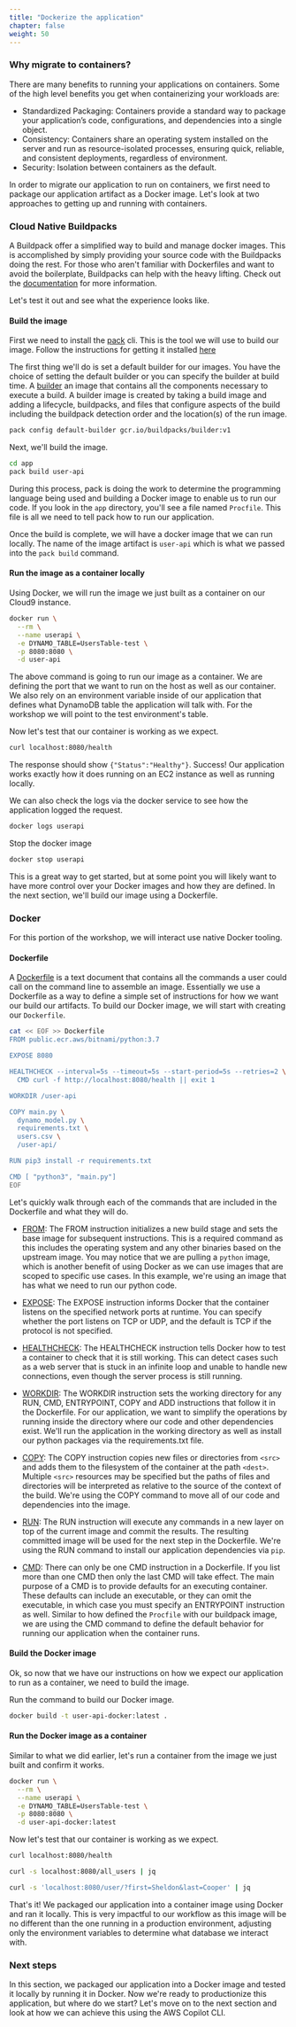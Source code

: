 ```yaml
---
title: "Dockerize the application"
chapter: false
weight: 50
---
```


### Why migrate to containers?

There are many benefits to running your applications on containers.
Some of the high level benefits you get when containerizing your workloads are:

- Standardized Packaging: Containers provide a standard way to package your application’s code, configurations, and dependencies into a single object.
- Consistency: Containers share an operating system installed on the server and run as resource-isolated processes, ensuring quick, reliable, and consistent deployments, regardless of environment.
- Security: Isolation between containers as the default.

In order to migrate our application to run on containers, we first need to package our application artifact as a Docker image.
Let's look at two approaches to getting up and running with containers.

### Cloud Native Buildpacks

A Buildpack offer a simplified way to build and manage docker images.
This is accomplished by simply providing your source code with the Buildpacks doing the rest.
For those who aren't familiar with Dockerfiles and want to avoid the boilerplate, Buildpacks can help with the heavy lifting.
Check out the [documentation](https://buildpacks.io/docs/app-journey/) for more information.

Let's test it out and see what the experience looks like.

#### Build the image

First we need to install the [pack](https://buildpacks.io/docs/tools/pack/) cli. This is the tool we will use to build our image.
Follow the instructions for getting it installed [here](https://buildpacks.io/docs/tools/pack/#install)

The first thing we'll do is set a default builder for our images. 
You have the choice of setting the default builder or you can specify the builder at build time.
A [builder](https://buildpacks.io/docs/concepts/) an image that contains all the components necessary to execute a build. A builder image is created by taking a build image and adding a lifecycle, buildpacks, and files that configure aspects of the build including the buildpack detection order and the location(s) of the run image.

```bash
pack config default-builder gcr.io/buildpacks/builder:v1
```

Next, we'll build the image.

```bash
cd app
pack build user-api
```

During this process, pack is doing the work to determine the programming language being used and building a Docker image to enable us to run our code.
If you look in the `app` directory, you'll see a file named `Procfile`. 
This file is all we need to tell pack how to run our application.

Once the build is complete, we will have a docker image that we can run locally. 
The name of the image artifact is `user-api` which is what we passed into the `pack build` command.

#### Run the image as a container locally

Using Docker, we will run the image we just built as a container on our Cloud9 instance.

```bash
docker run \
  --rm \
  --name userapi \
  -e DYNAMO_TABLE=UsersTable-test \
  -p 8080:8080 \
  -d user-api
```

The above command is going to run our image as a container. 
We are defining the port that we want to run on the host as well as our container.
We also rely on an environment variable inside of our application that defines what DynamoDB table the application will talk with.
For the workshop we will point to the test environment's table.

Now let's test that our container is working as we expect.

```bash
curl localhost:8080/health
```

The response should show `{"Status":"Healthy"}`. 
Success! Our application works exactly how it does running on an EC2 instance as well as running locally.

We can also check the logs via the docker service to see how the application logged the request.

```bash
docker logs userapi
```

Stop the docker image

```bash
docker stop userapi
```

This is a great way to get started, but at some point you will likely want to have more control over your Docker images and how they are defined.
In the next section, we'll build our image using a Dockerfile.

### Docker

For this portion of the workshop, we will interact use native Docker tooling.

#### Dockerfile

A [Dockerfile](https://docs.docker.com/engine/reference/builder/) is a text document that contains all the commands a user could call on the command line to assemble an image.
Essentially we use a Dockerfile as a way to define a simple set of instructions for how we want our build our artifacts.
To build our Docker image, we will start with creating our `Dockerfile`.

```bash
cat << EOF >> Dockerfile
FROM public.ecr.aws/bitnami/python:3.7

EXPOSE 8080

HEALTHCHECK --interval=5s --timeout=5s --start-period=5s --retries=2 \
  CMD curl -f http://localhost:8080/health || exit 1

WORKDIR /user-api

COPY main.py \
  dynamo_model.py \
  requirements.txt \
  users.csv \
  /user-api/

RUN pip3 install -r requirements.txt

CMD [ "python3", "main.py"]
EOF
```

Let's quickly walk through each of the commands that are included in the Dockerfile and what they will do.

- [FROM](https://docs.docker.com/engine/reference/builder/#from):
The FROM instruction initializes a new build stage and sets the base image for subsequent instructions.
This is a required command as this includes the operating system and any other binaries based on the upstream image.
You may notice that we are pulling a `python` image, which is another benefit of using Docker as we can use images that are scoped to specific use cases.
In this example, we're using an image that has what we need to run our python code.

- [EXPOSE](https://docs.docker.com/engine/reference/builder/#expose):
The EXPOSE instruction informs Docker that the container listens on the specified network ports at runtime. You can specify whether the port listens on TCP or UDP, and the default is TCP if the protocol is not specified.

- [HEALTHCHECK](https://docs.docker.com/engine/reference/builder/#healthcheck):
The HEALTHCHECK instruction tells Docker how to test a container to check that it is still working. This can detect cases such as a web server that is stuck in an infinite loop and unable to handle new connections, even though the server process is still running.

- [WORKDIR](https://docs.docker.com/engine/reference/builder/#workdir):
The WORKDIR instruction sets the working directory for any RUN, CMD, ENTRYPOINT, COPY and ADD instructions that follow it in the Dockerfile. 
For our application, we want to simplify the operations by running inside the directory where our code and other dependencies exist.
We'll run the application in the working directory as well as install our python packages via the requirements.txt file.

- [COPY](https://docs.docker.com/engine/reference/builder/#copy):
The COPY instruction copies new files or directories from `<src>` and adds them to the filesystem of the container at the path `<dest>`.
Multiple `<src>` resources may be specified but the paths of files and directories will be interpreted as relative to the source of the context of the build.
We're using the COPY command to move all of our code and dependencies into the image.

- [RUN](https://docs.docker.com/engine/reference/builder/#run):
The RUN instruction will execute any commands in a new layer on top of the current image and commit the results. The resulting committed image will be used for the next step in the Dockerfile.
We're using the RUN command to install our application dependencies via `pip`.

- [CMD](https://docs.docker.com/engine/reference/builder/#cmd):
There can only be one CMD instruction in a Dockerfile. If you list more than one CMD then only the last CMD will take effect.
The main purpose of a CMD is to provide defaults for an executing container. These defaults can include an executable, or they can omit the executable, in which case you must specify an ENTRYPOINT instruction as well.
Similar to how defined the `Procfile` with our buildpack image, we are using the CMD command to define the default behavior for running our application when the container runs.

#### Build the Docker image

Ok, so now that we have our instructions on how we expect our application to run as a container, we need to build the image.

Run the command to build our Docker image.

```bash
docker build -t user-api-docker:latest .
```

#### Run the Docker image as a container

Similar to what we did earlier, let's run a container from the image we just built and confirm it works.

```bash
docker run \
  --rm \
  --name userapi \
  -e DYNAMO_TABLE=UsersTable-test \
  -p 8080:8080 \
  -d user-api-docker:latest
```

Now let's test that our container is working as we expect.

```bash
curl localhost:8080/health
```

```bash
curl -s localhost:8080/all_users | jq
```

```bash
curl -s 'localhost:8080/user/?first=Sheldon&last=Cooper' | jq
```

That's it! We packaged our application into a container image using Docker and ran it locally.
This is very impactful to our workflow as this image will be no different than the one running in a production environment, adjusting only the environment variables to determine what database we interact with.

### Next steps

In this section, we packaged our application into a Docker image and tested it locally by running it in Docker.
Now we're ready to productionize this application, but where do we start?
Let's move on to the next section and look at how we can achieve this using the AWS Copilot CLI.
